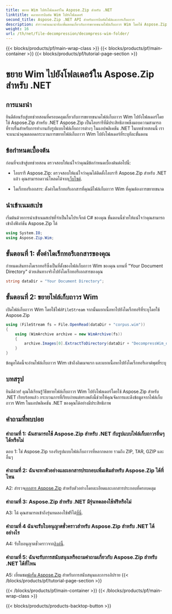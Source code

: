 ```yaml
---
title: ขยาย Wim ไปยังโฟลเดอร์ใน Aspose.Zip สำหรับ .NET
linktitle: คลายการบีบอัด Wim ไปยังโฟลเดอร์
second_title: Aspose.Zip .NET API สำหรับการบีบอัดไฟล์และการเก็บถาวร
description: สำรวจคำแนะนำทีละขั้นตอนเกี่ยวกับการขยายขนาดไฟล์เก็บถาวร Wim โดยใช้ Aspose.Zip สำหรับ .NET ดาวน์โหลดไลบรารี ปฏิบัติตามบทช่วยสอน และจัดการไฟล์เก็บถาวรในแอปพลิเคชัน .NET ของคุณอย่างมีประสิทธิภาพ
weight: 16
url: /th/net/file-decompression/decompress-wim-folder/
---
```


{{< blocks/products/pf/main-wrap-class >}}
{{< blocks/products/pf/main-container >}}
{{< blocks/products/pf/tutorial-page-section >}}

# ขยาย Wim ไปยังโฟลเดอร์ใน Aspose.Zip สำหรับ .NET

## การแนะนำ

ยินดีต้อนรับสู่บทช่วยสอนที่ครอบคลุมเกี่ยวกับการขยายขนาดไฟล์เก็บถาวร Wim ไปยังโฟลเดอร์โดยใช้ Aspose.Zip สำหรับ .NET Aspose.Zip เป็นไลบรารีที่มีประสิทธิภาพซึ่งมอบความสามารถที่ราบรื่นสำหรับการทำงานกับรูปแบบไฟล์เก็บถาวรต่างๆ ในแอปพลิเคชัน .NET ในบทช่วยสอนนี้ เราจะแนะนำคุณตลอดกระบวนการขยายไฟล์เก็บถาวร Wim ไปยังโฟลเดอร์ที่ระบุทีละขั้นตอน

## ข้อกำหนดเบื้องต้น

ก่อนที่จะเข้าสู่บทช่วยสอน ตรวจสอบให้แน่ใจว่าคุณมีข้อกำหนดเบื้องต้นต่อไปนี้:

-  ไลบรารี Aspose.Zip: ตรวจสอบให้แน่ใจว่าคุณได้ติดตั้งไลบรารี Aspose.Zip สำหรับ .NET แล้ว คุณสามารถดาวน์โหลดได้จาก[เว็บไซต์](https://releases.aspose.com/zip/net/).

- ไดเร็กทอรีเอกสาร: ตั้งค่าไดเร็กทอรีเอกสารที่คุณมีไฟล์เก็บถาวร Wim ที่คุณต้องการขยายขนาด

## นำเข้าเนมสเปซ

เริ่มต้นด้วยการนำเข้าเนมสเปซที่จำเป็นในโปรเจ็กต์ C# ของคุณ ขั้นตอนนี้ช่วยให้แน่ใจว่าคุณสามารถเข้าถึงฟังก์ชัน Aspose.Zip ได้

```csharp
using System.IO;
using Aspose.Zip.Wim;
```

## ขั้นตอนที่ 1: ตั้งค่าไดเร็กทอรีเอกสารของคุณ

กำหนดเส้นทางไดเรกทอรีซึ่งเป็นที่ตั้งของไฟล์เก็บถาวร Wim ของคุณ แทนที่ "Your Document Directory" ด้วยเส้นทางจริงไปยังไดเร็กทอรีเอกสารของคุณ

```csharp
string dataDir = "Your Document Directory";
```

## ขั้นตอนที่ 2: ขยายไฟล์เก็บถาวร Wim

 เปิดไฟล์เก็บถาวร Wim โดยใช้ไฟล์`FileStream` จากนั้นแยกเนื้อหาไปยังไดเร็กทอรีที่ระบุโดยใช้ Aspose.Zip

```csharp
using (FileStream fs = File.OpenRead(dataDir + "corpus.wim"))
{
    using (WimArchive archive = new WimArchive(fs))
    {
        archive.Images[0].ExtractToDirectory(dataDir + "DecompressWim_out");
    }
}
```

ข้อมูลโค้ดนี้จะอ่านไฟล์เก็บถาวร Wim เข้าถึงอิมเมจแรก และแยกเนื้อหาไปยังไดเร็กทอรีเอาต์พุตที่ระบุ

## บทสรุป

ยินดีด้วย! คุณได้เรียนรู้วิธีขยายไฟล์เก็บถาวร Wim ไปยังโฟลเดอร์โดยใช้ Aspose.Zip สำหรับ .NET เรียบร้อยแล้ว กระบวนการที่เรียบง่ายแต่ทรงพลังนี้ช่วยให้คุณจัดการและดึงข้อมูลจากไฟล์เก็บถาวร Wim ในแอปพลิเคชัน .NET ของคุณได้อย่างมีประสิทธิภาพ

## คำถามที่พบบ่อย

### คำถามที่ 1: ฉันสามารถใช้ Aspose.Zip สำหรับ .NET กับรูปแบบไฟล์เก็บถาวรอื่นๆ ได้หรือไม่

ตอบ 1: ใช่ Aspose.Zip รองรับรูปแบบไฟล์เก็บถาวรที่หลากหลาย รวมถึง ZIP, TAR, GZIP และอื่นๆ

### คำถามที่ 2: ฉันจะหาตัวอย่างและเอกสารประกอบเพิ่มเติมสำหรับ Aspose.Zip ได้ที่ไหน

 A2: สำรวจ[เอกสาร Aspose.Zip](https://reference.aspose.com/zip/net/) สำหรับตัวอย่างโดยละเอียดและเอกสารประกอบที่ครอบคลุม

### คำถามที่ 3: Aspose.Zip สำหรับ .NET มีรุ่นทดลองใช้ฟรีหรือไม่

 A3: ได้ คุณสามารถเข้าถึงรุ่นทดลองใช้ฟรีได้[ที่นี่](https://releases.aspose.com/).

### คำถามที่ 4 ฉันจะรับใบอนุญาตชั่วคราวสำหรับ Aspose.Zip สำหรับ .NET ได้อย่างไร

 A4: รับใบอนุญาตชั่วคราวจาก[ลิงค์นี้](https://purchase.aspose.com/temporary-license/).

### คำถามที่ 5: ฉันจะรับการสนับสนุนหรือถามคำถามเกี่ยวกับ Aspose.Zip สำหรับ .NET ได้ที่ไหน

 A5: เยี่ยมชม[ฟอรั่ม Aspose.Zip](https://forum.aspose.com/c/zip/37) สำหรับการสนับสนุนและการอภิปราย
{{< /blocks/products/pf/tutorial-page-section >}}

{{< /blocks/products/pf/main-container >}}
{{< /blocks/products/pf/main-wrap-class >}}

{{< blocks/products/products-backtop-button >}}
